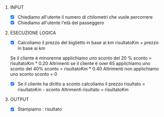 1. INPUT
    - [x] Chiediamo all'utente il numero di chilometri che vuole  percorrere
    - [x] Chiediamo all'utente l'età del passeggero

2. ESECUZIONE LOGICA 
    - [x] Calcoliamo il prezzo del biglietto in base ai km
        risultatoKm = prezzo in base ai km        
    
    Se il cliente è minorenne applichiamo uno sconto del 20 %
        sconto = risultatoKm * 0.20
    Altrimenti se il cliente è over 65 applichiamo uno sconto del 40%
        sconto = risultatoKm * 0.40
    Altrimenti non applichiamo uno sconto
        sconto = 0

    - [x] Se il cliente ha diritto a sconto calcoliamo il prezzo
        risultato = risultatoKm - sconto
    Altrimenti
        risultato = risultatoKm    

3. OUTPUT
    - [x] Stampiamo : risultato